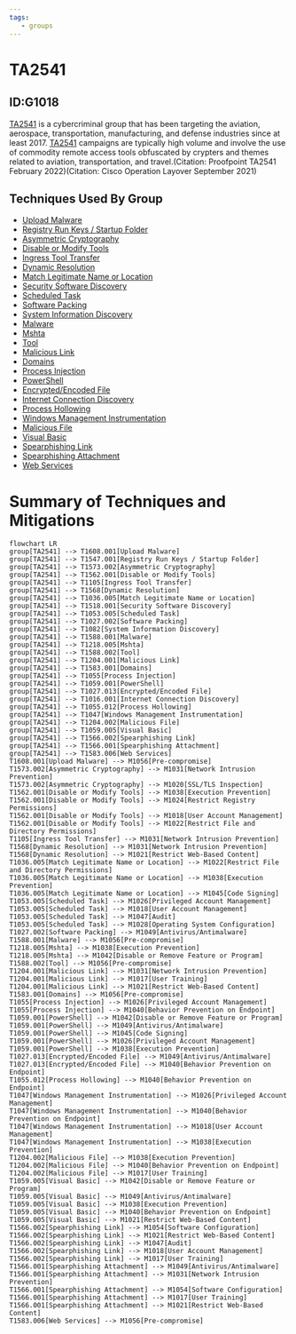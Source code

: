 ```yaml
---
tags:
   - groups
---
```

# TA2541
## ID:G1018
[TA2541](/mitre/groups/G1018) is a cybercriminal group that has been targeting the aviation, aerospace, transportation, manufacturing, and defense industries since at least 2017. [TA2541](/mitre/groups/G1018) campaigns are typically high volume and involve the use of commodity remote access tools obfuscated by crypters and themes related to aviation, transportation, and travel.(Citation: Proofpoint TA2541 February 2022)(Citation: Cisco Operation Layover September 2021)
## Techniques Used By Group
* [Upload Malware](/mitre/techniques/T1608/001)
* [Registry Run Keys / Startup Folder](/mitre/techniques/T1547/001)
* [Asymmetric Cryptography](/mitre/techniques/T1573/002)
* [Disable or Modify Tools](/mitre/techniques/T1562/001)
* [Ingress Tool Transfer](/mitre/techniques/T1105)
* [Dynamic Resolution](/mitre/techniques/T1568)
* [Match Legitimate Name or Location](/mitre/techniques/T1036/005)
* [Security Software Discovery](/mitre/techniques/T1518/001)
* [Scheduled Task](/mitre/techniques/T1053/005)
* [Software Packing](/mitre/techniques/T1027/002)
* [System Information Discovery](/mitre/techniques/T1082)
* [Malware](/mitre/techniques/T1588/001)
* [Mshta](/mitre/techniques/T1218/005)
* [Tool](/mitre/techniques/T1588/002)
* [Malicious Link](/mitre/techniques/T1204/001)
* [Domains](/mitre/techniques/T1583/001)
* [Process Injection](/mitre/techniques/T1055)
* [PowerShell](/mitre/techniques/T1059/001)
* [Encrypted/Encoded File](/mitre/techniques/T1027/013)
* [Internet Connection Discovery](/mitre/techniques/T1016/001)
* [Process Hollowing](/mitre/techniques/T1055/012)
* [Windows Management Instrumentation](/mitre/techniques/T1047)
* [Malicious File](/mitre/techniques/T1204/002)
* [Visual Basic](/mitre/techniques/T1059/005)
* [Spearphishing Link](/mitre/techniques/T1566/002)
* [Spearphishing Attachment](/mitre/techniques/T1566/001)
* [Web Services](/mitre/techniques/T1583/006)

# Summary of Techniques and Mitigations
```mermaid
flowchart LR
group[TA2541] --> T1608.001[Upload Malware]
group[TA2541] --> T1547.001[Registry Run Keys / Startup Folder]
group[TA2541] --> T1573.002[Asymmetric Cryptography]
group[TA2541] --> T1562.001[Disable or Modify Tools]
group[TA2541] --> T1105[Ingress Tool Transfer]
group[TA2541] --> T1568[Dynamic Resolution]
group[TA2541] --> T1036.005[Match Legitimate Name or Location]
group[TA2541] --> T1518.001[Security Software Discovery]
group[TA2541] --> T1053.005[Scheduled Task]
group[TA2541] --> T1027.002[Software Packing]
group[TA2541] --> T1082[System Information Discovery]
group[TA2541] --> T1588.001[Malware]
group[TA2541] --> T1218.005[Mshta]
group[TA2541] --> T1588.002[Tool]
group[TA2541] --> T1204.001[Malicious Link]
group[TA2541] --> T1583.001[Domains]
group[TA2541] --> T1055[Process Injection]
group[TA2541] --> T1059.001[PowerShell]
group[TA2541] --> T1027.013[Encrypted/Encoded File]
group[TA2541] --> T1016.001[Internet Connection Discovery]
group[TA2541] --> T1055.012[Process Hollowing]
group[TA2541] --> T1047[Windows Management Instrumentation]
group[TA2541] --> T1204.002[Malicious File]
group[TA2541] --> T1059.005[Visual Basic]
group[TA2541] --> T1566.002[Spearphishing Link]
group[TA2541] --> T1566.001[Spearphishing Attachment]
group[TA2541] --> T1583.006[Web Services]
T1608.001[Upload Malware] --> M1056[Pre-compromise]
T1573.002[Asymmetric Cryptography] --> M1031[Network Intrusion Prevention]
T1573.002[Asymmetric Cryptography] --> M1020[SSL/TLS Inspection]
T1562.001[Disable or Modify Tools] --> M1038[Execution Prevention]
T1562.001[Disable or Modify Tools] --> M1024[Restrict Registry Permissions]
T1562.001[Disable or Modify Tools] --> M1018[User Account Management]
T1562.001[Disable or Modify Tools] --> M1022[Restrict File and Directory Permissions]
T1105[Ingress Tool Transfer] --> M1031[Network Intrusion Prevention]
T1568[Dynamic Resolution] --> M1031[Network Intrusion Prevention]
T1568[Dynamic Resolution] --> M1021[Restrict Web-Based Content]
T1036.005[Match Legitimate Name or Location] --> M1022[Restrict File and Directory Permissions]
T1036.005[Match Legitimate Name or Location] --> M1038[Execution Prevention]
T1036.005[Match Legitimate Name or Location] --> M1045[Code Signing]
T1053.005[Scheduled Task] --> M1026[Privileged Account Management]
T1053.005[Scheduled Task] --> M1018[User Account Management]
T1053.005[Scheduled Task] --> M1047[Audit]
T1053.005[Scheduled Task] --> M1028[Operating System Configuration]
T1027.002[Software Packing] --> M1049[Antivirus/Antimalware]
T1588.001[Malware] --> M1056[Pre-compromise]
T1218.005[Mshta] --> M1038[Execution Prevention]
T1218.005[Mshta] --> M1042[Disable or Remove Feature or Program]
T1588.002[Tool] --> M1056[Pre-compromise]
T1204.001[Malicious Link] --> M1031[Network Intrusion Prevention]
T1204.001[Malicious Link] --> M1017[User Training]
T1204.001[Malicious Link] --> M1021[Restrict Web-Based Content]
T1583.001[Domains] --> M1056[Pre-compromise]
T1055[Process Injection] --> M1026[Privileged Account Management]
T1055[Process Injection] --> M1040[Behavior Prevention on Endpoint]
T1059.001[PowerShell] --> M1042[Disable or Remove Feature or Program]
T1059.001[PowerShell] --> M1049[Antivirus/Antimalware]
T1059.001[PowerShell] --> M1045[Code Signing]
T1059.001[PowerShell] --> M1026[Privileged Account Management]
T1059.001[PowerShell] --> M1038[Execution Prevention]
T1027.013[Encrypted/Encoded File] --> M1049[Antivirus/Antimalware]
T1027.013[Encrypted/Encoded File] --> M1040[Behavior Prevention on Endpoint]
T1055.012[Process Hollowing] --> M1040[Behavior Prevention on Endpoint]
T1047[Windows Management Instrumentation] --> M1026[Privileged Account Management]
T1047[Windows Management Instrumentation] --> M1040[Behavior Prevention on Endpoint]
T1047[Windows Management Instrumentation] --> M1018[User Account Management]
T1047[Windows Management Instrumentation] --> M1038[Execution Prevention]
T1204.002[Malicious File] --> M1038[Execution Prevention]
T1204.002[Malicious File] --> M1040[Behavior Prevention on Endpoint]
T1204.002[Malicious File] --> M1017[User Training]
T1059.005[Visual Basic] --> M1042[Disable or Remove Feature or Program]
T1059.005[Visual Basic] --> M1049[Antivirus/Antimalware]
T1059.005[Visual Basic] --> M1038[Execution Prevention]
T1059.005[Visual Basic] --> M1040[Behavior Prevention on Endpoint]
T1059.005[Visual Basic] --> M1021[Restrict Web-Based Content]
T1566.002[Spearphishing Link] --> M1054[Software Configuration]
T1566.002[Spearphishing Link] --> M1021[Restrict Web-Based Content]
T1566.002[Spearphishing Link] --> M1047[Audit]
T1566.002[Spearphishing Link] --> M1018[User Account Management]
T1566.002[Spearphishing Link] --> M1017[User Training]
T1566.001[Spearphishing Attachment] --> M1049[Antivirus/Antimalware]
T1566.001[Spearphishing Attachment] --> M1031[Network Intrusion Prevention]
T1566.001[Spearphishing Attachment] --> M1054[Software Configuration]
T1566.001[Spearphishing Attachment] --> M1017[User Training]
T1566.001[Spearphishing Attachment] --> M1021[Restrict Web-Based Content]
T1583.006[Web Services] --> M1056[Pre-compromise]
```